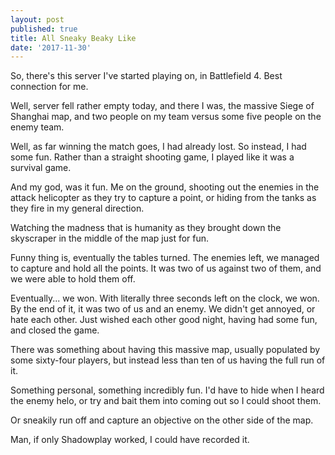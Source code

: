 ```yaml
---
layout: post
published: true
title: All Sneaky Beaky Like
date: '2017-11-30'
---
```

So, there's this server I've started playing on, in Battlefield 4. Best connection for me.

Well, server fell rather empty today, and there I was, the massive Siege of Shanghai map, and two people on my team versus some five people on the enemy team.

Well, as far winning the match goes, I had already lost. So instead, I had some fun. Rather than a straight shooting game, I played like it was a survival game. 

And my god, was it fun. Me on the ground, shooting out the enemies in the attack helicopter as they try to capture a point, or hiding from the tanks as they fire in my general direction.

Watching the madness that is humanity as they brought down the skyscraper in the middle of the map just for fun.

Funny thing is, eventually the tables turned. The enemies left, we managed to capture and hold all the points. It was two of us against two of them, and we were able to hold them off.

Eventually... we won. With literally three seconds left on the clock, we won. By the end of it, it was two of us and an enemy. We didn't get annoyed, or hate each other. Just wished each other good night, having had some fun, and closed the game.

There was something about having this massive map, usually populated by some sixty-four players, but instead less than ten of us having the full run of it.

Something personal, something incredibly fun. I'd have to hide when I heard the enemy helo, or try and bait them into coming out so I could shoot them.

Or sneakily run off and capture an objective on the other side of the map.

Man, if only Shadowplay worked, I could have recorded it.